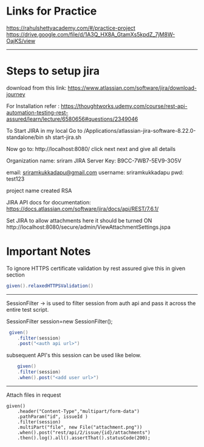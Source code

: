 # Links for Practice

<a href="https://rahulshettyacademy.com/#/practice-project"> https://rahulshettyacademy.com/#/practice-project</a>
<br>
<a href="https://drive.google.com/file/d/1A3Q_HX8A_GtamXs5kpdZ_7jM8W-OajKS/view">https://drive.google.com/file/d/1A3Q_HX8A_GtamXs5kpdZ_7jM8W-OajKS/view </a>

------------------------------------------------------------------------------------
# Steps to setup jira

download from this link:
https://www.atlassian.com/software/jira/download-journey

For Installation refer : https://thoughtworks.udemy.com/course/rest-api-automation-testing-rest-assured/learn/lecture/6580656#questions/2349046

To Start JIRA in my local
Go to /Applications/atlassian-jira-software-8.22.0-standalone/bin
sh start-jira.sh

Now go to: http://localhost:8080/ 
click next next and give all details

Organization name: sriram
JIRA Server Key:
B9CC-7WB7-5EV9-3O5V

email: sriramkukkadapu@gmail.com
username: sriramkukkadapu
pwd: test123

project name created 
RSA

JIRA API docs for documentation:
https://docs.atlassian.com/software/jira/docs/api/REST/7.6.1/

Set JIRA to allow attachments  here it should be turned ON
http://localhost:8080/secure/admin/ViewAttachmentSettings.jspa

# Important Notes


To ignore HTTPS certificate validation by rest assured give this in given section <br>
```java
given().relaxedHTTPSValidation()
```

------------------------------------------------------------------------------------		
SessionFilter -> is used to filter session from auth api and pass it across the entire test script.

SessionFilter  session=new SessionFilter(); 
```java
 given() 
	.filter(session) 
	.post("<auth api url>") 
```    
	
subsequent API's this session can be used like below.
```java
	given() 
	.filter(session) 
	.when().post("<add user url>")
```	
------------------------------------------------------------------------------------		
Attach files in request

	given()
		.header("Content-Type","multipart/form-data")
		.pathParam("id", issueId )
		.filter(session)
		.multiPart("file", new File("attachment.png"))
		.when().post("rest/api/2/issue/{id}/attachments")
		.then().log().all().assertThat().statusCode(200);



